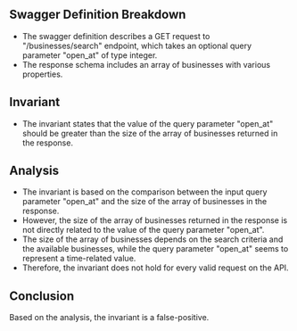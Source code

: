 ## Swagger Definition Breakdown
- The swagger definition describes a GET request to "/businesses/search" endpoint, which takes an optional query parameter "open_at" of type integer.
- The response schema includes an array of businesses with various properties.

## Invariant
- The invariant states that the value of the query parameter "open_at" should be greater than the size of the array of businesses returned in the response.

## Analysis
- The invariant is based on the comparison between the input query parameter "open_at" and the size of the array of businesses in the response.
- However, the size of the array of businesses returned in the response is not directly related to the value of the query parameter "open_at".
- The size of the array of businesses depends on the search criteria and the available businesses, while the query parameter "open_at" seems to represent a time-related value.
- Therefore, the invariant does not hold for every valid request on the API.

## Conclusion
Based on the analysis, the invariant is a false-positive.

